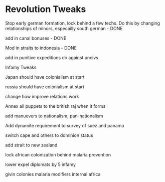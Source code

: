 # Revolution Tweaks
 
Stop early german formation, lock behind a few techs. Do this by changing relationships of minors, especailly south german - DONE

add in canal bonuses - DONE

Mod in straits to indonesia - DONE

add in punitive expeditions cb against uncivs

Infamy Tweaks

Japan should have colonialism at start

russia should have colonialism at start

change how improve relations work

Annex all puppets to the british raj when it forms

add manuevers to nationalism, pan-nationalism

Add dynamite requirement to survey of suez and panama

switch cape and others to dominion status

add strait to new zealand

lock african colonization behind malaria prevention

lower expel diplomats by 5 infamy

givin colonies malaria modifiers internal africa

